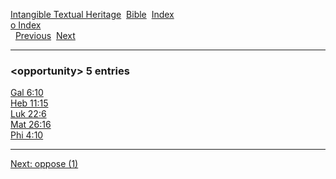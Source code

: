[Intangible Textual Heritage](../../index)  [Bible](../index) 
[Index](index)   
[o Index](_o_)  
  [Previous](c08053)  [Next](c08055) 

------------------------------------------------------------------------

### &lt;opportunity&gt; 5 entries

[Gal 6:10](../kjv/gal006.htm#010)  
[Heb 11:15](../kjv/heb011.htm#015)  
[Luk 22:6](../kjv/luk022.htm#006)  
[Mat 26:16](../kjv/mat026.htm#016)  
[Phi 4:10](../kjv/phi004.htm#010)  

------------------------------------------------------------------------

[Next: oppose (1)](c08055)
